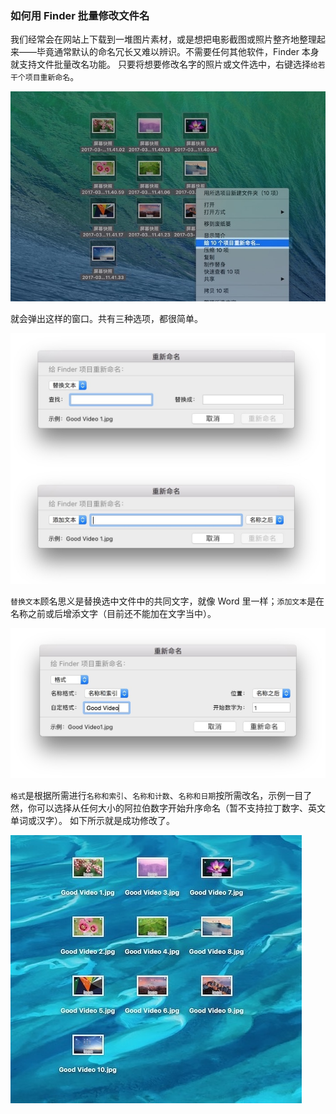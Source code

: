 ### 如何用 Finder 批量修改文件名

我们经常会在网站上下载到一堆图片素材，或是想把电影截图或照片整齐地整理起来——毕竟通常默认的命名冗长又难以辨识。不需要任何其他软件，Finder 本身就支持文件批量改名功能。
只要将想要修改名字的照片或文件选中，右键选择`给若干个项目重新命名`。

![](/images/rename_multiple_files_one_time1.jpg)


就会弹出这样的窗口。共有三种选项，都很简单。

![](/images/rename_multiple_files_one_time2.jpg)


`替换文本`顾名思义是替换选中文件中的共同文字，就像 Word 里一样；`添加文本`是在名称之前或后增添文字（目前还不能加在文字当中）。

![](/images/rename_multiple_files_one_time3.jpg)

`格式`是根据所需进行`名称和索引`、`名称和计数`、`名称和日期`按所需改名，示例一目了然，你可以选择从任何大小的阿拉伯数字开始升序命名（暂不支持拉丁数字、英文单词或汉字）。
如下所示就是成功修改了。

![](/images/rename_multiple_files_one_time4.jpg)

